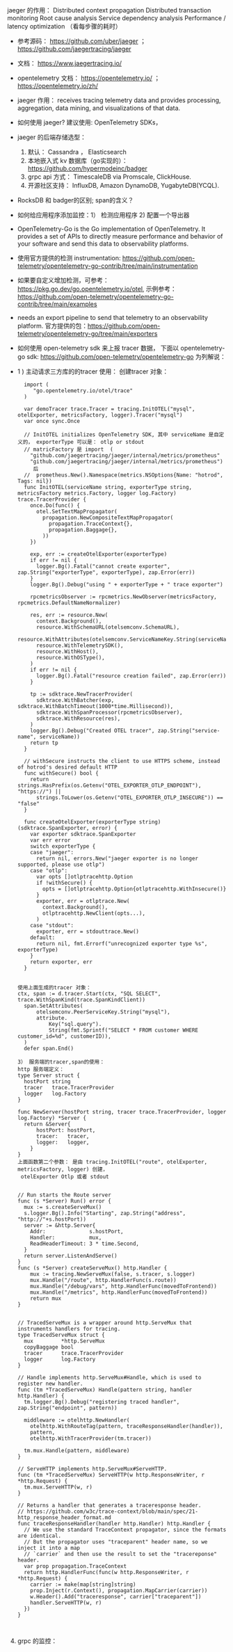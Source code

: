 jaeger 的作用：
    Distributed context propagation
    Distributed transaction monitoring
    Root cause analysis
    Service dependency analysis
    Performance / latency optimization （看每步骤的耗时）

* 参考源码： https://github.com/uber/jaeger ； https://github.com/jaegertracing/jaeger
* 文档： https://www.jaegertracing.io/ 
*  opentelemetry 文档： https://opentelemetry.io/ ； https://opentelemetry.io/zh/

*  jaeger 作用： receives tracing telemetry data and provides processing, aggregation, data mining, and visualizations of that data.
* 如何使用 jaeger? 建议使用: OpenTelemetry SDKs， 
* jaeger 的后端存储选型：
  1. 默认： Cassandra ， Elasticsearch
  2. 本地嵌入式 kv 数据库（go实现的）：https://github.com/hypermodeinc/badger
  3. grpc api 方式： TimescaleDB via Promscale, ClickHouse.
  4. 开源社区支持： InfluxDB, Amazon DynamoDB, YugabyteDB(YCQL).
   
* RocksDB 和 badger的区别; span的含义？
* 如何给应用程序添加监控：1） 检测应用程序 2) 配置一个导出器
* OpenTelemetry-Go is the Go implementation of OpenTelemetry. It provides a set of APIs to directly measure performance and behavior of your software and send this data to observability platforms.
* 使用官方提供的检测 instrumentation: https://github.com/open-telemetry/opentelemetry-go-contrib/tree/main/instrumentation
* 如果要自定义增加检测，可参考：https://pkg.go.dev/go.opentelemetry.io/otel, 示例参考：https://github.com/open-telemetry/opentelemetry-go-contrib/tree/main/examples
*  needs an export pipeline to send that telemetry to an observability platform. 官方提供的包：https://github.com/open-telemetry/opentelemetry-go/tree/main/exporters
* 如何使用 open-telemetry sdk 来上报 tracer 数据， 下面以 opentelemetry-go sdk: https://github.com/open-telemetry/opentelemetry-go 为列解说： 
* 1 ) 主动请求三方库的的tracer 使用： 创建tracer 对象：
  ``` 
    import (
       "go.opentelemetry.io/otel/trace"
    )

    var demoTracer trace.Tracer = tracing.InitOTEL("mysql", otelExporter, metricsFactory, logger).Tracer("mysql") 
    var once sync.Once

    // InitOTEL initializes OpenTelemetry SDK, 其中 serviceName 是自定义的， exporterType 可以是： otlp or stdout
    // matricFactory 是 import  (
      "github.com/jaegertracing/jaeger/internal/metrics/prometheus"
      "github.com/jaegertracing/jaeger/internal/metrics/prometheus") 
       后
    //  prometheus.New().Namespace(metrics.NSOptions{Name: "hotrod", Tags: nil})
    func InitOTEL(serviceName string, exporterType string, metricsFactory metrics.Factory, logger log.Factory) trace.TracerProvider {
      once.Do(func() {
        otel.SetTextMapPropagator(
          propagation.NewCompositeTextMapPropagator(
            propagation.TraceContext{},
            propagation.Baggage{},
          ))
      })

      exp, err := createOtelExporter(exporterType)
      if err != nil {
        logger.Bg().Fatal("cannot create exporter", zap.String("exporterType", exporterType), zap.Error(err))
      }
      logger.Bg().Debug("using " + exporterType + " trace exporter")

      rpcmetricsObserver := rpcmetrics.NewObserver(metricsFactory, rpcmetrics.DefaultNameNormalizer)

      res, err := resource.New(
        context.Background(),
        resource.WithSchemaURL(otelsemconv.SchemaURL),
        resource.WithAttributes(otelsemconv.ServiceNameKey.String(serviceName)),
        resource.WithTelemetrySDK(),
        resource.WithHost(),
        resource.WithOSType(),
      )
      if err != nil {
        logger.Bg().Fatal("resource creation failed", zap.Error(err))
      }

      tp := sdktrace.NewTracerProvider(
        sdktrace.WithBatcher(exp, sdktrace.WithBatchTimeout(1000*time.Millisecond)),
        sdktrace.WithSpanProcessor(rpcmetricsObserver),
        sdktrace.WithResource(res),
      )
      logger.Bg().Debug("Created OTEL tracer", zap.String("service-name", serviceName))
      return tp
    }

    // withSecure instructs the client to use HTTPS scheme, instead of hotrod's desired default HTTP
    func withSecure() bool {
      return strings.HasPrefix(os.Getenv("OTEL_EXPORTER_OTLP_ENDPOINT"), "https://") ||
        strings.ToLower(os.Getenv("OTEL_EXPORTER_OTLP_INSECURE")) == "false"
    }

    func createOtelExporter(exporterType string) (sdktrace.SpanExporter, error) {
      var exporter sdktrace.SpanExporter
      var err error
      switch exporterType {
      case "jaeger":
        return nil, errors.New("jaeger exporter is no longer supported, please use otlp")
      case "otlp":
        var opts []otlptracehttp.Option
        if !withSecure() {
          opts = []otlptracehttp.Option{otlptracehttp.WithInsecure()}
        }
        exporter, err = otlptrace.New(
          context.Background(),
          otlptracehttp.NewClient(opts...),
        )
      case "stdout":
        exporter, err = stdouttrace.New()
      default:
        return nil, fmt.Errorf("unrecognized exporter type %s", exporterType)
      }
      return exporter, err
    }


  ```

  ```
  使用上面生成的tracer 对象：
  ctx, span := d.tracer.Start(ctx, "SQL SELECT", trace.WithSpanKind(trace.SpanKindClient))
	span.SetAttributes(
		otelsemconv.PeerServiceKey.String("mysql"),
		attribute.
			Key("sql.query").
			String(fmt.Sprintf("SELECT * FROM customer WHERE customer_id=%d", customerID)),
	)
	defer span.End()
  ````



  ```
  3） 服务端的tracer,span的使用：
  http 服务端定义：
  type Server struct {
    hostPort string
    tracer   trace.TracerProvider
    logger   log.Factory
  }

  func NewServer(hostPort string, tracer trace.TracerProvider, logger log.Factory) *Server {
	return &Server{
		hostPort: hostPort,
		tracer:   tracer,
		logger:   logger,
	  }
  }
  上面函数第二个参数： 是由 tracing.InitOTEL("route", otelExporter, metricsFactory, logger) 创建，
   otelExporter Otlp 或者 stdout


  // Run starts the Route server
  func (s *Server) Run() error {
    mux := s.createServeMux()
    s.logger.Bg().Info("Starting", zap.String("address", "http://"+s.hostPort))
    server := &http.Server{
      Addr:              s.hostPort,
      Handler:           mux,
      ReadHeaderTimeout: 3 * time.Second,
    }
    return server.ListenAndServe()
  }
  func (s *Server) createServeMux() http.Handler {
      mux := tracing.NewServeMux(false, s.tracer, s.logger)
      mux.Handle("/route", http.HandlerFunc(s.route))
      mux.Handle("/debug/vars", http.HandlerFunc(movedToFrontend))
      mux.Handle("/metrics", http.HandlerFunc(movedToFrontend))
      return mux
  }

  
  // TracedServeMux is a wrapper around http.ServeMux that instruments handlers for tracing.
  type TracedServeMux struct {
    mux         *http.ServeMux
    copyBaggage bool
    tracer      trace.TracerProvider
    logger      log.Factory
  }

  // Handle implements http.ServeMux#Handle, which is used to register new handler.
  func (tm *TracedServeMux) Handle(pattern string, handler http.Handler) {
    tm.logger.Bg().Debug("registering traced handler", zap.String("endpoint", pattern))

    middleware := otelhttp.NewHandler(
      otelhttp.WithRouteTag(pattern, traceResponseHandler(handler)),
      pattern,
      otelhttp.WithTracerProvider(tm.tracer))

    tm.mux.Handle(pattern, middleware)
  }

  // ServeHTTP implements http.ServeMux#ServeHTTP.
  func (tm *TracedServeMux) ServeHTTP(w http.ResponseWriter, r *http.Request) {
    tm.mux.ServeHTTP(w, r)
  }

  // Returns a handler that generates a traceresponse header.
  // https://github.com/w3c/trace-context/blob/main/spec/21-http_response_header_format.md
  func traceResponseHandler(handler http.Handler) http.Handler {
    // We use the standard TraceContext propagator, since the formats are identical.
    // But the propagator uses "traceparent" header name, so we inject it into a map
    // `carrier` and then use the result to set the "tracereponse" header.
    var prop propagation.TraceContext
    return http.HandlerFunc(func(w http.ResponseWriter, r *http.Request) {
      carrier := make(map[string]string)
      prop.Inject(r.Context(), propagation.MapCarrier(carrier))
      w.Header().Add("traceresponse", carrier["traceparent"])
      handler.ServeHTTP(w, r)
    })
  }
 ```


 ```
  4) grpc 的监控：
  
 ```

